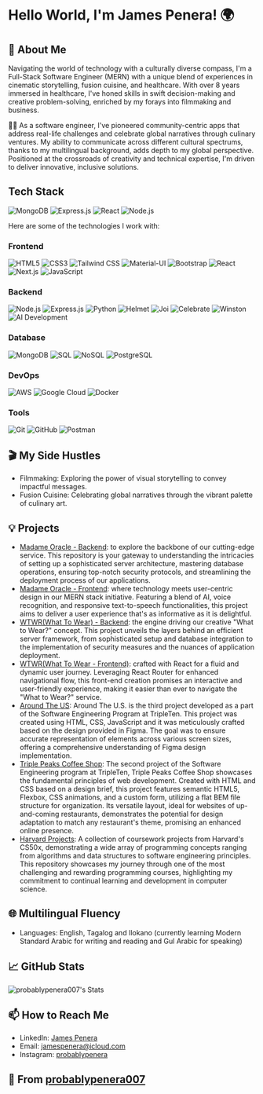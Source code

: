 # Hello World, I'm James Penera! 🌍

## 🌟 About Me
Navigating the world of technology with a culturally diverse compass, I'm a Full-Stack Software Engineer (MERN) with a unique blend of experiences in cinematic storytelling, fusion cuisine, and healthcare. With over 8 years immersed in healthcare, I've honed skills in swift decision-making and creative problem-solving, enriched by my forays into filmmaking and business.

👨‍💻 As a software engineer, I've pioneered community-centric apps that address real-life challenges and celebrate global narratives through culinary ventures. My ability to communicate across different cultural spectrums, thanks to my multilingual background, adds depth to my global perspective. Positioned at the crossroads of creativity and technical expertise, I'm driven to deliver innovative, inclusive solutions.

## Tech Stack
![MongoDB](https://img.shields.io/badge/-MongoDB-47A248?style=flat-square&logo=mongodb&logoColor=white)
![Express.js](https://img.shields.io/badge/-Express.js-000000?style=flat-square)
![React](https://img.shields.io/badge/-React-61DAFB?style=flat-square&logo=react&logoColor=white)
![Node.js](https://img.shields.io/badge/-Node.js-339933?style=flat-square&logo=Node.js&logoColor=white)

Here are some of the technologies I work with:

### Frontend
![HTML5](https://img.shields.io/badge/-HTML5-E34F26?style=flat-square&logo=html5&logoColor=white)
![CSS3](https://img.shields.io/badge/-CSS3-1572B6?style=flat-square&logo=css3&logoColor=white)
![Tailwind CSS](https://img.shields.io/badge/-Tailwind_CSS-06B6D4?style=flat-square&logo=tailwind-css&logoColor=white)
![Material-UI](https://img.shields.io/badge/-Material--UI-0081CB?style=flat-square&logo=material-ui&logoColor=white)
![Bootstrap](https://img.shields.io/badge/-Bootstrap-7952B3?style=flat-square&logo=bootstrap&logoColor=white)
![React](https://img.shields.io/badge/-React-61DAFB?style=flat-square&logo=react&logoColor=white)
![Next.js](https://img.shields.io/badge/-Next.js-000000?style=flat-square&logo=next.js&logoColor=white)
![JavaScript](https://img.shields.io/badge/-JavaScript-F7DF1E?style=flat-square&logo=javascript&logoColor=black)

### Backend
![Node.js](https://img.shields.io/badge/-Node.js-339933?style=flat-square&logo=Node.js&logoColor=white)
![Express.js](https://img.shields.io/badge/-Express.js-000000?style=flat-square)
![Python](https://img.shields.io/badge/-Python-3776AB?style=flat-square&logo=python&logoColor=white)
![Helmet](https://img.shields.io/badge/-Helmet-4E8C5E?style=flat-square)
![Joi](https://img.shields.io/badge/-Joi-9C27B0?style=flat-square)
![Celebrate](https://img.shields.io/badge/-Celebrate-7B1FA2?style=flat-square)
![Winston](https://img.shields.io/badge/-Winston-76B900?style=flat-square)
![AI Development](https://img.shields.io/badge/-AI_Development-0A0A0A?style=flat-square)

### Database
![MongoDB](https://img.shields.io/badge/-MongoDB-47A248?style=flat-square&logo=mongodb&logoColor=white)
![SQL](https://img.shields.io/badge/-SQL-4479A1?style=flat-square&logo=postgresql&logoColor=white)
![NoSQL](https://img.shields.io/badge/-NoSQL-005571?style=flat-square&logo=mongodb&logoColor=white)
![PostgreSQL](https://img.shields.io/badge/-PostgreSQL-316192?style=flat-square&logo=postgresql&logoColor=white)

### DevOps
![AWS](https://img.shields.io/badge/-AWS-232F3E?style=flat-square&logo=amazon-aws)
![Google Cloud](https://img.shields.io/badge/-Google_Cloud-4285F4?style=flat-square&logo=google-cloud&logoColor=white)
![Docker](https://img.shields.io/badge/-Docker-2496ED?style=flat-square&logo=docker&logoColor=white)


### Tools
![Git](https://img.shields.io/badge/-Git-F05032?style=flat-square&logo=git&logoColor=white)
![GitHub](https://img.shields.io/badge/-GitHub-181717?style=flat-square&logo=github)
![Postman](https://img.shields.io/badge/-Postman-FF6C37?style=flat-square&logo=postman&logoColor=white)



## 🎬 My Side Hustles
- Filmmaking: Exploring the power of visual storytelling to convey impactful messages. 
- Fusion Cuisine: Celebrating global narratives through the vibrant palette of culinary art.

## 💡 Projects
- [Madame Oracle - Backend](https://github.com/probablypenera007/madame-backend): to explore the backbone of our cutting-edge service. This repository is your gateway to understanding the intricacies of setting up a sophisticated server architecture, mastering database operations, ensuring top-notch security protocols, and streamlining the deployment process of our applications.
- [Madame Oracle - Frontend](https://github.com/probablypenera007/madame-frontend): where technology meets user-centric design in our MERN stack initiative. Featuring a blend of AI, voice recognition, and responsive text-to-speech functionalities, this project aims to deliver a user experience that's as informative as it is delightful.
- [WTWR(What To Wear) - Backend](https://github.com/probablypenera007/se_project_express): the engine driving our creative "What to Wear?" concept. This project unveils the layers behind an efficient server framework, from sophisticated setup and database integration to the implementation of security measures and the nuances of application deployment.
- [WTWR(What To Wear - Frontend)](https://github.com/probablypenera007/se_project_react):  crafted with React for a fluid and dynamic user journey. Leveraging React Router for enhanced navigational flow, this front-end creation promises an interactive and user-friendly experience, making it easier than ever to navigate the "What to Wear?" service.
- [Around The US](https://github.com/probablypenera007/se_project_aroundtheus): Around The U.S. is the third project developed as a part of the Software Engineering Program at TripleTen. This project was created using HTML, CSS, JavaScript and it was meticulously crafted based on the design provided in Figma. The goal was to ensure accurate representation of elements across various screen sizes, offering a comprehensive understanding of Figma design implementation.
- [Triple Peaks Coffee Shop](https://github.com/probablypenera007/se_project_coffeeshop): The second project of the Software Engineering program at TripleTen, Triple Peaks Coffee Shop showcases the fundamental principles of web development. Created with HTML and CSS based on a design brief, this project features semantic HTML5, Flexbox, CSS animations, and a custom form, utilizing a flat BEM file structure for organization. Its versatile layout, ideal for websites of up-and-coming restaurants, demonstrates the potential for design adaptation to match any restaurant's theme, promising an enhanced online presence.
- [Harvard Projects](https://github.com/probablypenera007/harvard-projects): A collection of coursework projects from Harvard's CS50x, demonstrating a wide array of programming concepts ranging from algorithms and data structures to software engineering principles. This repository showcases my journey through one of the most challenging and rewarding programming courses, highlighting my commitment to continual learning and development in computer science.


## 🌐 Multilingual Fluency
- Languages: English, Tagalog and Ilokano (currently learning Modern Standard Arabic for writing and reading and Gul Arabic for speaking)

## 📈 GitHub Stats
![probablypenera007's Stats](https://github-readme-stats.vercel.app/api?username=probablypenera007&theme=vue-dark&show_icons=true&hide_border=true&count_private=true)

## 📫 How to Reach Me
- LinkedIn: [James Penera](www.linkedin.com/in/james-penera)
- Email: [jamespenera@icloud.com](mailto:jamespenera@icloud.com)
- Instagram: [probablypenera](https://www.instagram.com/probablypenera/)

## 🌟 From [probablypenera007](https://github.com/probablypenera007)

<!---
probablypenera007/probablypenera007 is a ✨ special ✨ repository because its `README.md` (this file) appears on your GitHub profile.
You can click the Preview link to take a look at your changes.
--->
